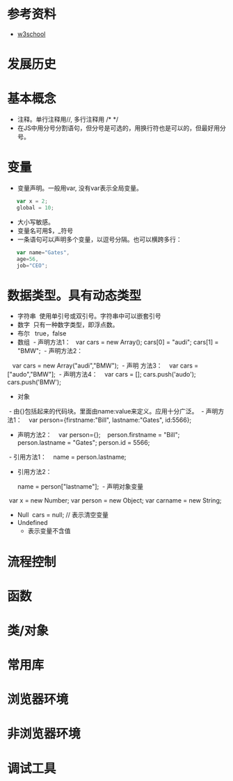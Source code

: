 # 参考资料
* [w3school](http://www.w3school.com.cn)
# 发展历史


# 基本概念
* 注释。单行注释用//, 多行注释用 /* */
* 在JS中用分号分割语句，但分号是可选的，用换行符也是可以的，但最好用分号。

# 变量
* 变量声明。一般用var, 没有var表示全局变量。

 ```javascript
    var x = 2;
    global = 10;
 ```
 * 大小写敏感。
 * 变量名可用$，_符号
 * 一条语句可以声明多个变量，以逗号分隔。也可以横跨多行：
 
 ```javascript
    var name="Gates",
    age=56,
    job="CEO";
 ```
  
# 数据类型。具有动态类型
* 字符串
  使用单引号或双引号。字符串中可以嵌套引号
* 数字 
  只有一种数字类型，即浮点数。
* 布尔
   true，false
* 数组
  - 声明方法1：
    var cars = new Array();
    cars[0] = "audi";
    cars[1] = "BMW";
  - 声明方法2：
  
    var cars = new Array("audi","BMW");
  - 声明 方法3：
    var cars = ["audo","BMW"];
  - 声明方法4：
    var cars = [];
    cars.push('audo');
    cars.push('BMW');
    
* 对象

  - 由{}包括起来的代码块。里面由name:value来定义。应用十分广泛。
  - 声明方法1：
    var person={firstname:"Bill", lastname:"Gates", id:5566};   
    
  - 声明方法2：
    var person={};
    person.firstname = "Bill";
    person.lastname = "Gates";
    person.id = 5566;
    
  - 引用方法1：
    name = person.lastname;
  - 引用方法2：
  
    name = person["lastname"];
  - 声明对象变量
  
  var x = new Number;
  var person = new Object;
  var carname = new String;
  
* Null
  cars = null; // 表示清空变量
* Undefined
  - 表示变量不含值
# 流程控制
# 函数

# 类/对象
# 常用库
# 浏览器环境

# 非浏览器环境
# 调试工具
